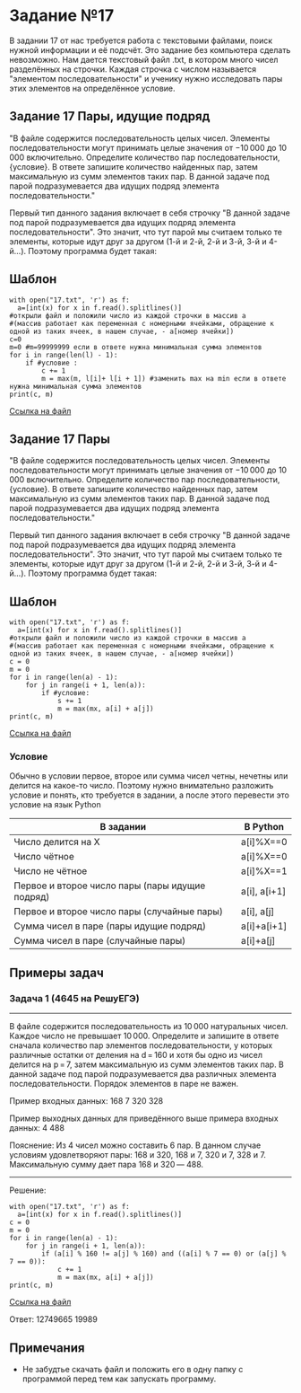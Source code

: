 # Задание №17
В задании 17 от нас требуется работа с текстовыми файлами, поиск нужной информации и её подсчёт. Это задание без компьютера сделать невозможно.
Нам дается текстовый файл .txt, в котором много чисел разделённых на строчки. Каждая строчка с числом называется "элементом последовательности" и ученику нужно исследовать пары этих элементов на определённое условие.

## Задание 17 Пары, идущие подряд
"В файле содержится последовательность целых чисел. Элементы последовательности могут принимать целые значения от −10 000 до 10 000 включительно. Определите количество пар последовательности, {условие}. В ответе запишите количество найденных пар, затем максимальную из сумм элементов таких пар. В данной задаче под парой подразумевается два идущих подряд элемента последовательности."

Первый тип данного задания включает в себя строчку "В данной задаче под парой подразумевается два идущих подряд элемента последовательности". Это значит, что тут парой мы считаем только те элементы, которые идут друг за другом (1-й и 2-й, 2-й и 3-й, 3-й и 4-й...). Поэтому программа будет такая:

## Шаблон
```
with open("17.txt", 'r') as f:
  a=[int(x) for x in f.read().splitlines()] 
#открыли файл и положили число из каждой строчки в массив a 
#(массив работает как переменная с номерными ячейками, обращение к одной из таких ячеек, в нашем случае, - a[номер ячейки])
с=0
m=0 #m=99999999 если в ответе нужна минимальная сумма элементов
for i in range(len(l) - 1):
    if #условие :
        c += 1
        m = max(m, l[i]+ l[i + 1]) #заменить max на min если в ответе нужна минимальная сумма элементов
print(c, m)
```

[Ссылка на файл](https://github.com/fagirton/Inf_EGE_templates/blob/eabd49cea26b3409c5c754085e355ff10f4becb0/templates/ex17-template1.py)

## Задание 17 Пары
"В файле содержится последовательность целых чисел. Элементы последовательности могут принимать целые значения от −10 000 до 10 000 включительно. Определите количество пар последовательности, {условие}. В ответе запишите количество найденных пар, затем максимальную из сумм элементов таких пар. В данной задаче под парой подразумевается два идущих подряд элемента последовательности."

Первый тип данного задания включает в себя строчку "В данной задаче под парой подразумевается два идущих подряд элемента последовательности". Это значит, что тут парой мы считаем только те элементы, которые идут друг за другом (1-й и 2-й, 2-й и 3-й, 3-й и 4-й...). Поэтому программа будет такая:

## Шаблон
```
with open("17.txt", 'r') as f:
  a=[int(x) for x in f.read().splitlines()] 
#открыли файл и положили число из каждой строчки в массив a 
#(массив работает как переменная с номерными ячейками, обращение к одной из таких ячеек, в нашем случае, - a[номер ячейки])
с = 0
m = 0
for i in range(len(a) - 1):
    for j in range(i + 1, len(a)):
        if #условие:
            s += 1
            m = max(mx, a[i] + a[j])
print(с, m)
```

[Ссылка на файл](https://github.com/fagirton/Inf_EGE_templates/blob/3779a2c80d73dc6dddc66eb8cd5302da505b5fab/templates/ex17-template2.py)

### Условие
Обычно в условии первое, второе или сумма чисел четны, нечетны или делится на какое-то число. Поэтому нужно внимательно разложить условие и понять, кто требуется в задании, а после этого перевести это условие на язык Python

| В задании  | В Python |
| --- | --- |
| Число делится на X | a[i]%X==0 |
| Число чётное | a[i]%X==0 |
| Число не чётное | a[i]%X==1 |
| Первое и второе число пары (пары идущие подряд) | a[i], a[i+1] |
| Первое и второе число пары (случайные пары) | a[i], a[j] |
| Сумма чисел в паре (пары идущие подряд) | a[i]+a[i+1] |
| Сумма чисел в паре (случайные пары) | a[i]+a[j] |


## Примеры задач
### Задача 1 (4645 на РешуЕГЭ)
***
В файле содержится последовательность из 10 000 натуральных чисел. Каждое число не превышает 10 000. Определите и запишите в ответе сначала количество пар элементов последовательности, у которых различные остатки от деления на d = 160 и хотя бы одно из чисел делится на p = 7, затем максимальную из сумм элементов таких пар. В данной задаче под парой подразумевается два различных элемента последовательности. Порядок элементов в паре не важен.

Пример входных данных:
168
7
320
328

Пример выходных данных для приведённого выше примера входных данных:
4 488

Пояснение: Из 4 чисел можно составить 6 пар. В данном случае условиям удовлетворяют пары: 168 и 320, 168 и 7, 320 и 7, 328 и 7. Максимальную сумму дает пара 168 и 320 — 488.

***

Решение:
```
with open("17.txt", 'r') as f:
  a=[int(x) for x in f.read().splitlines()] 
с = 0
m = 0
for i in range(len(a) - 1):
    for j in range(i + 1, len(a)):
        if (a[i] % 160 != a[j] % 160) and ((a[i] % 7 == 0) or (a[j] % 7 == 0)):
            с += 1
            m = max(mx, a[i] + a[j])
print(с, m)
```
[Ссылка на файл](https://github.com/fagirton/Inf_EGE_templates/blob/e8b0860a720dfc290b63f5cb06262daa7423182b/examples/ex17-example.py)

Ответ: 12749665 19989


## Примечания
- Не забудтье скачать файл и положить его в одну папку с программой перед тем как запускать программу.
